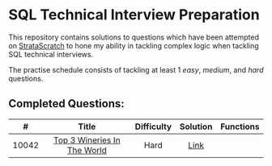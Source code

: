 # SQL Technical Interview Preparation

This repository contains solutions to questions which have been attempted on [StrataScratch](https://www.stratascratch.com) to hone my ability in tackling complex logic when tackling SQL technical interviews.

The practise schedule consists of tackling at least 1 *easy*, *medium*, and *hard* questions.

## Completed Questions: 
|  #  | Title | Difficulty | Solution |Functions|
|:---:|:-----:|:----------:|:--------:|:-------:|
|10042|[Top 3 Wineries In The World](https://platform.stratascratch.com/coding/10042-top-3-wineries-in-the-world?code_type=1)|Hard|[Link](https://github.com/wtlow003/stratascratch-daily/blob/main/sql/10042.sql)

